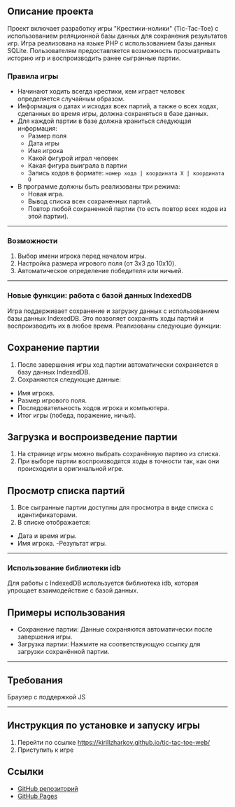 ## Описание проекта

Проект включает разработку игры "Крестики-нолики" (Tic-Tac-Toe) с использованием реляционной базы данных для сохранения результатов игр. Игра реализована на языке PHP с использованием базы данных SQLite. Пользователям предоставляется возможность просматривать историю игр и воспроизводить ранее сыгранные партии.

### Правила игры

- Начинают ходить всегда крестики, кем играет человек определяется случайным образом.
- Информация о датах и исходах всех партий, а также о всех ходах, сделанных во время игры, должна сохраняться в базе данных.
- Для каждой партии в базе должна храниться следующая информация:
  - Размер поля
  - Дата игры
  - Имя игрока
  - Какой фигурой играл человек
  - Какая фигура выиграла в партии
  - Запись ходов в формате:
    `номер хода | координата X | координата O`
- В программе должны быть реализованы три режима:
  - Новая игра.
  - Вывод списка всех сохраненных партий.
  - Повтор любой сохраненной партии (то есть повтор всех ходов из этой партии).

---

### Возможности

1. Выбор имени игрока перед началом игры.
2. Настройка размера игрового поля (от 3x3 до 10x10).
3. Автоматическое определение победителя или ничьей.

---

### Новые функции: работа с базой данных IndexedDB

Игра поддерживает сохранение и загрузку данных с использованием базы данных IndexedDB. Это позволяет сохранять ходы партий и воспроизводить их в любое время. Реализованы следующие функции:

## Сохранение партии

1. После завершения игры ход партии автоматически сохраняется в базу данных IndexedDB.
2. Сохраняются следующие данные:

- Имя игрока.
- Размер игрового поля.
- Последовательность ходов игрока и компьютера.
- Итог игры (победа, поражение, ничья).

## Загрузка и воспроизведение партии

1. На странице игры можно выбрать сохранённую партию из списка.
2. При выборе партии воспроизводятся ходы в точности так, как они происходили в оригинальной игре.

## Просмотр списка партий

1. Все сыгранные партии доступны для просмотра в виде списка с идентификаторами.
2. В списке отображается:

- Дата и время игры.
- Имя игрока.
  -Результат игры.

---

### Использование библиотеки idb

Для работы с IndexedDB используется библиотека idb, которая упрощает взаимодействие с базой данных.

## Примеры использования

- Сохранение партии: Данные сохраняются автоматически после завершения игры.
- Загрузка партии: Нажмите на соответствующую ссылку для загрузки сохранённой партии.

---

## Требования

Браузер с поддержкой JS

---

## Инструкция по установке и запуску игры

1. Перейти по ссылке https://kirillzharkov.github.io/tic-tac-toe-web/
2. Приступить к игре

## Ссылки

- [GitHub репозиторий](https://github.com/KirillZharkov/tic-tac-toe-web)
- [GitHub Pages](https://kirillzharkov.github.io/tic-tac-toe-web/)
